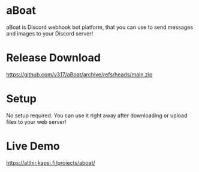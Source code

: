 # aBoat
aBoat is Discord webhook bot platform, that you can use to send messages and images to your Discord server!

# Release Download
https://github.com/v317/aBoat/archive/refs/heads/main.zip

# Setup
No setup required. You can use it right away after downloading or upload files to your web server!

# Live Demo
https://althir.kapsi.fi/projects/aboat/
